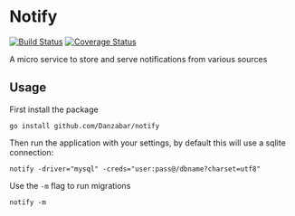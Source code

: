 Notify
======
[![Build Status](https://travis-ci.org/Danzabar/notify.svg?branch=master)](https://travis-ci.org/Danzabar/notify) [![Coverage Status](https://coveralls.io/repos/github/Danzabar/notify/badge.svg?branch=master)](https://coveralls.io/github/Danzabar/notify?branch=master)

A micro service to store and serve notifications from various sources

## Usage
First install the package

```
go install github.com/Danzabar/notify
```

Then run the application with your settings, by default this will use a sqlite connection:

```
notify -driver="mysql" -creds="user:pass@/dbname?charset=utf8"
```

Use the `-m` flag to run migrations

```
notify -m
```

